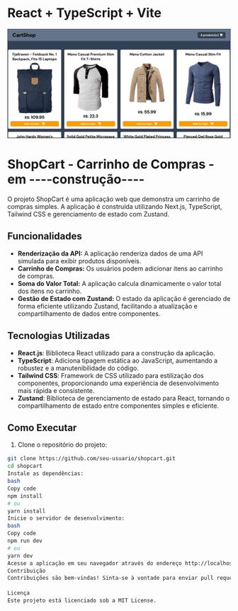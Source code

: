 # React + TypeScript + Vite

![Screenshot da aplicação](public/shopcart.png)

# ShopCart - Carrinho de Compras - em ----construção----

O projeto ShopCart é uma aplicação web que demonstra um carrinho de compras simples. A aplicação é construída utilizando Next.js, TypeScript, Tailwind CSS e gerenciamento de estado com Zustand.

## Funcionalidades

- **Renderização da API:** A aplicação renderiza dados de uma API simulada para exibir produtos disponíveis.
- **Carrinho de Compras:** Os usuários podem adicionar itens ao carrinho de compras.
- **Soma do Valor Total:** A aplicação calcula dinamicamente o valor total dos itens no carrinho.
- **Gestão de Estado com Zustand:** O estado da aplicação é gerenciado de forma eficiente utilizando Zustand, facilitando a atualização e compartilhamento de dados entre componentes.

## Tecnologias Utilizadas

- **React.js**: Biblioteca React utilizado para a construção da aplicação.
- **TypeScript**: Adiciona tipagem estática ao JavaScript, aumentando a robustez e a manutenibilidade do código.
- **Tailwind CSS**: Framework de CSS utilizado para estilização dos componentes, proporcionando uma experiência de desenvolvimento mais rápida e consistente.
- **Zustand**: Biblioteca de gerenciamento de estado para React, tornando o compartilhamento de estado entre componentes simples e eficiente.

## Como Executar

1. Clone o repositório do projeto:

```bash
git clone https://github.com/seu-usuario/shopcart.git
cd shopcart
Instale as dependências:
bash
Copy code
npm install
# ou
yarn install
Inicie o servidor de desenvolvimento:
bash
Copy code
npm run dev
# ou
yarn dev
Acesse a aplicação em seu navegador através do endereço http://localhost:3000.
Contribuição
Contribuições são bem-vindas! Sinta-se à vontade para enviar pull requests ou abrir issues para reportar bugs ou sugerir novas funcionalidades.

Licença
Este projeto está licenciado sob a MIT License.

